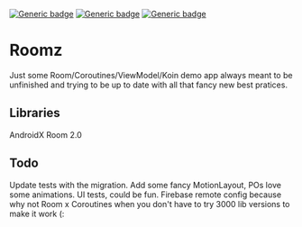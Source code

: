 [![Generic badge](https://img.shields.io/badge/<OS>-<ANDROID>-<COLOR>.svg)](https://shields.io/)
[![Generic badge](https://img.shields.io/badge/<Maintained>-<Yes>-<COLOR>.svg)](https://shields.io/)
[![Generic badge](https://img.shields.io/badge/<Dogs>-<Yes>-<COLOR>.svg)](https://shields.io/)

# Roomz
Just some Room/Coroutines/ViewModel/Koin demo app always meant to be unfinished and trying to be up to date with all that fancy new best pratices.

## Libraries
AndroidX
Room 2.0

## Todo

Update tests with the migration.
Add some fancy MotionLayout, POs love some animations.
UI tests, could be fun.
Firebase remote config because why not
Room x Coroutines when you don't have to try 3000 lib versions to make it work (:
